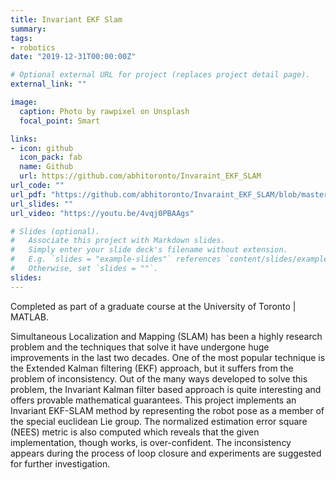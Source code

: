 ```yaml
---
title: Invariant EKF Slam
summary: 
tags:
- robotics
date: "2019-12-31T00:00:00Z"

# Optional external URL for project (replaces project detail page).
external_link: ""

image:
  caption: Photo by rawpixel on Unsplash
  focal_point: Smart

links:
- icon: github
  icon_pack: fab
  name: Github
  url: https://github.com/abhitoronto/Invaraint_EKF_SLAM
url_code: ""
url_pdf: "https://github.com/abhitoronto/Invaraint_EKF_SLAM/blob/master/AER_1513_Project_doc.pdf"
url_slides: ""
url_video: "https://youtu.be/4vqj0PBAAgs"

# Slides (optional).
#   Associate this project with Markdown slides.
#   Simply enter your slide deck's filename without extension.
#   E.g. `slides = "example-slides"` references `content/slides/example-slides.md`.
#   Otherwise, set `slides = ""`.
slides: 
---
```

Completed as part of a graduate course at the University of Toronto | MATLAB. 

Simultaneous Localization and Mapping (SLAM) has been a highly research problem and the techniques that solve it have undergone huge improvements in the last two decades. One of the most popular technique is the Extended Kalman filtering (EKF) approach, but it suffers from the problem of inconsistency. Out of the many ways developed to solve this problem, the Invariant Kalman filter based approach is quite interesting and offers provable mathematical guarantees. This project implements an Invariant EKF-SLAM method by representing the robot pose as a member of  the special euclidean Lie group. The normalized estimation error square (NEES) metric is also computed which reveals that the given implementation, though works, is over-confident. The inconsistency appears during the process of loop closure and experiments are suggested for further investigation.